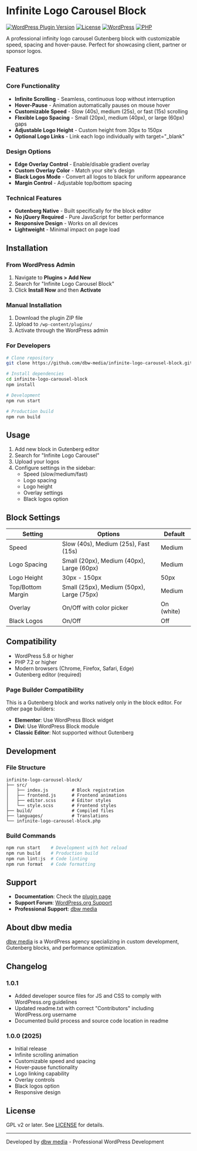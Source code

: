 # Infinite Logo Carousel Block

[![WordPress Plugin Version](https://img.shields.io/badge/version-1.0.0-blue)](https://wordpress.org/plugins/infinite-logo-carousel-block/)
[![License](https://img.shields.io/badge/license-GPL%20v2-green)](https://www.gnu.org/licenses/gpl-2.0.html)
[![WordPress](https://img.shields.io/badge/WordPress-5.8%2B-blue)](https://wordpress.org/)
[![PHP](https://img.shields.io/badge/PHP-7.2%2B-purple)](https://php.net/)

A professional infinity logo carousel Gutenberg block with customizable speed, spacing and hover-pause. Perfect for showcasing client, partner or sponsor logos.

## Features

### Core Functionality

- **Infinite Scrolling** - Seamless, continuous loop without interruption
- **Hover-Pause** - Animation automatically pauses on mouse hover
- **Customizable Speed** - Slow (40s), medium (25s), or fast (15s) scrolling
- **Flexible Logo Spacing** - Small (20px), medium (40px), or large (60px) gaps
- **Adjustable Logo Height** - Custom height from 30px to 150px
- **Optional Logo Links** - Link each logo individually with target="\_blank"

### Design Options

- **Edge Overlay Control** - Enable/disable gradient overlay
- **Custom Overlay Color** - Match your site's design
- **Black Logos Mode** - Convert all logos to black for uniform appearance
- **Margin Control** - Adjustable top/bottom spacing

### Technical Features

- **Gutenberg Native** - Built specifically for the block editor
- **No jQuery Required** - Pure JavaScript for better performance
- **Responsive Design** - Works on all devices
- **Lightweight** - Minimal impact on page load

## Installation

### From WordPress Admin

1. Navigate to **Plugins > Add New**
2. Search for "Infinite Logo Carousel Block"
3. Click **Install Now** and then **Activate**

### Manual Installation

1. Download the plugin ZIP file
2. Upload to `/wp-content/plugins/`
3. Activate through the WordPress admin

### For Developers

```bash
# Clone repository
git clone https://github.com/dbw-media/infinite-logo-carousel-block.git

# Install dependencies
cd infinite-logo-carousel-block
npm install

# Development
npm run start

# Production build
npm run build
```

## Usage

1. Add new block in Gutenberg editor
2. Search for "Infinite Logo Carousel"
3. Upload your logos
4. Configure settings in the sidebar:
   - Speed (slow/medium/fast)
   - Logo spacing
   - Logo height
   - Overlay settings
   - Black logos option

## Block Settings

| Setting           | Options                                   | Default    |
| ----------------- | ----------------------------------------- | ---------- |
| Speed             | Slow (40s), Medium (25s), Fast (15s)      | Medium     |
| Logo Spacing      | Small (20px), Medium (40px), Large (60px) | Medium     |
| Logo Height       | 30px - 150px                              | 50px       |
| Top/Bottom Margin | Small (25px), Medium (50px), Large (75px) | Medium     |
| Overlay           | On/Off with color picker                  | On (white) |
| Black Logos       | On/Off                                    | Off        |

## Compatibility

- WordPress 5.8 or higher
- PHP 7.2 or higher
- Modern browsers (Chrome, Firefox, Safari, Edge)
- Gutenberg editor (required)

### Page Builder Compatibility

This is a Gutenberg block and works natively only in the block editor. For other page builders:

- **Elementor**: Use WordPress Block widget
- **Divi**: Use WordPress Block module
- **Classic Editor**: Not supported without Gutenberg

## Development

### File Structure

```
infinite-logo-carousel-block/
├── src/
│   ├── index.js         # Block registration
│   ├── frontend.js      # Frontend animations
│   ├── editor.scss      # Editor styles
│   └── style.scss       # Frontend styles
├── build/               # Compiled files
├── languages/           # Translations
└── infinite-logo-carousel-block.php
```

### Build Commands

```bash
npm run start    # Development with hot reload
npm run build    # Production build
npm run lint:js  # Code linting
npm run format   # Code formatting
```

## Support

- **Documentation**: Check the [plugin page](https://wordpress.org/plugins/infinite-logo-carousel-block/)
- **Support Forum**: [WordPress.org Support](https://wordpress.org/support/plugin/infinite-logo-carousel-block/)
- **Professional Support**: [dbw media](https://dbw-media.de/kontakt)

## About dbw media

[dbw media](https://dbw-media.de) is a WordPress agency specializing in custom development, Gutenberg blocks, and performance optimization.

## Changelog

### 1.0.1

- Added developer source files for JS and CSS to comply with WordPress.org guidelines
- Updated readme.txt with correct "Contributors" including WordPress.org username
- Documented build process and source code location in readme

### 1.0.0 (2025)

- Initial release
- Infinite scrolling animation
- Customizable speed and spacing
- Hover-pause functionality
- Logo linking capability
- Overlay controls
- Black logos option
- Responsive design

## License

GPL v2 or later. See [LICENSE](https://www.gnu.org/licenses/gpl-2.0.html) for details.

---

Developed by [dbw media](https://dbw-media.de) - Professional WordPress Development
